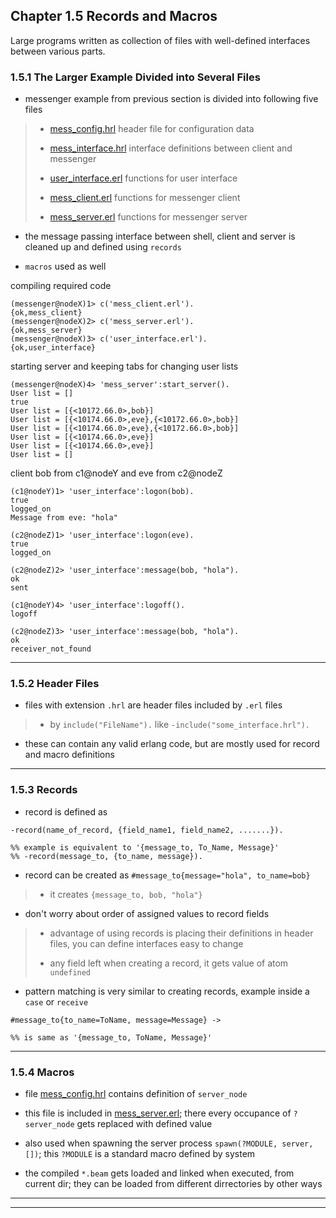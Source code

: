 
## Chapter 1.5 Records and Macros

Large programs written as collection of files with well-defined interfaces between various parts.

### 1.5.1 The Larger Example Divided into Several Files

* messenger example from previous section is divided into following five files
> * [mess_config.hrl](./chapter5-01/mess_config.hrl) header file for configuration data
>
> * [mess_interface.hrl](./chapter5-01/mess_interface.hrl) interface definitions between client and messenger
>
> * [user_interface.erl](./chapter5-01/user_interface.erl) functions for user interface
>
> * [mess_client.erl](./chapter5-01/mess_client.erl) functions for messenger client
>
> * [mess_server.erl](./chapter5-01/mess_server.erl) functions for messenger server

* the message passing interface between shell, client and server is cleaned up and defined using `records`

* `macros` used as well

compiling required code

```
(messenger@nodeX)1> c('mess_client.erl').
{ok,mess_client}
(messenger@nodeX)2> c('mess_server.erl').
{ok,mess_server}
(messenger@nodeX)3> c('user_interface.erl').
{ok,user_interface}
```

starting server and keeping tabs for changing user lists

```
(messenger@nodeX)4> 'mess_server':start_server().
User list = []
true
User list = [{<10172.66.0>,bob}]
User list = [{<10174.66.0>,eve},{<10172.66.0>,bob}]
User list = [{<10174.66.0>,eve},{<10172.66.0>,bob}]
User list = [{<10174.66.0>,eve}]
User list = [{<10174.66.0>,eve}]
User list = []
```

client bob from c1@nodeY and eve from c2@nodeZ

```
(c1@nodeY)1> 'user_interface':logon(bob).
true
logged_on
Message from eve: "hola"

(c2@nodeZ)1> 'user_interface':logon(eve).
true
logged_on

(c2@nodeZ)2> 'user_interface':message(bob, "hola").
ok
sent

(c1@nodeY)4> 'user_interface':logoff().
logoff

(c2@nodeZ)3> 'user_interface':message(bob, "hola").
ok
receiver_not_found
```

---

### 1.5.2 Header Files

* files with extension `.hrl` are header files included by `.erl` files
> * by `include("FileName").` like `-include("some_interface.hrl").`

* these can contain any valid erlang code, but are mostly used for record and macro definitions

---

### 1.5.3 Records

* record is defined as

```
-record(name_of_record, {field_name1, field_name2, .......}).

%% example is equivalent to '{message_to, To_Name, Message}'
%% -record(message_to, {to_name, message}).
```

* record can be created as `#message_to{message="hola", to_name=bob}`
> * it creates `{message_to, bob, "hola"}`

* don't worry about order of assigned values to record fields
> * advantage of using records is placing their definitions in header files, you can define interfaces easy to change
>
> * any field left when creating a record, it gets value of atom `undefined`

* pattern matching is very similar to creating records, example inside a `case` or `receive`

```
#message_to{to_name=ToName, message=Message} ->

%% is same as '{message_to, ToName, Message}'
```

---

### 1.5.4 Macros

* file [mess_config.hrl](./chapter5-01/mess_config.hrl) contains definition of `server_node`

* this file is included in [mess_server.erl](./chapter5-01/mess_server.erl); there every occupance of `?server_node` gets replaced with defined value

* also used when spawning the server process `spawn(?MODULE, server, [])`; this `?MODULE` is a standard macro defined by system

* the compiled `*.beam` gets loaded and linked when executed, from current dir; they can be loaded from different dirrectories by other ways

---
---
